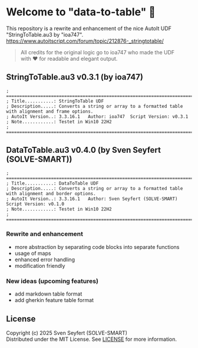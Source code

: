 # Welcome to "data-to-table" 👋

This repository is a rewrite and enhancement of the nice AutoIt UDF "StringToTable.au3 by "ioa747".<br>
https://www.autoitscript.com/forum/topic/212876-_stringtotable/

> All credits for the original logic go to ioa747 who made the UDF<br>
> with ❤️ for readable and elegant output.

## StringToTable.au3 v0.3.1 (by ioa747)

    ; ====================================================================================================
    ; Title...........: StringToTable UDF
    ; Description.....: Converts a string or array to a formatted table with alignment and frame options.
    ; AutoIt Version..: 3.3.16.1   Author: ioa747  Script Version: v0.3.1
    ; Note............: Testet in Win10 22H2
    ; ====================================================================================================


## DataToTable.au3 v0.4.0 (by Sven Seyfert (SOLVE-SMART))

    ; ====================================================================================================
    ; Title...........: DataToTable UDF
    ; Description.....: Converts a string or array to a formatted table with alignment and border options.
    ; AutoIt Version..: 3.3.16.1   Author: Sven Seyfert (SOLVE-SMART)   Script Version: v0.1.0
    ; Note............: Testet in Win10 22H2
    ; ====================================================================================================

### Rewrite and enhancement

- more abstraction by separating code blocks into separate functions
- usage of maps
- enhanced error handling
- modification friendly

### New ideas (upcoming features)

- add markdown table format
- add gherkin feature table format

## License

Copyright (c) 2025 Sven Seyfert (SOLVE-SMART)<br>
Distributed under the MIT License. See [LICENSE](https://github.com/sven-seyfert/data-to-table/blob/main/LICENSE.md) for more information.
